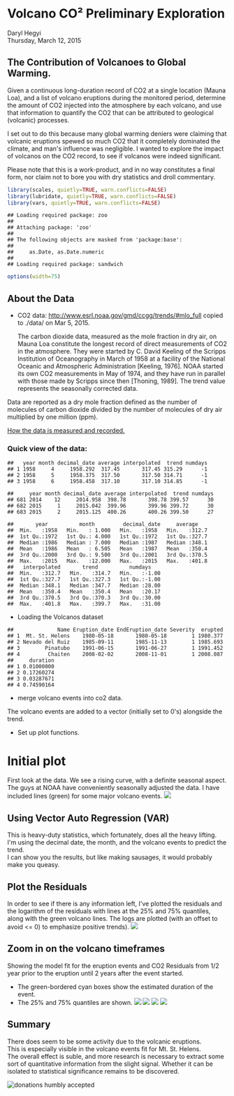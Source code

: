 # Volcano CO² Preliminary Exploration
Daryl Hegyi  
Thursday, March 12, 2015  
## The Contribution of Volcanoes to Global Warming.
Given a continuous long-duration record of CO2 at a single location (Mauna Loa), and a list of volcano eruptions during the monitored period, determine the amount of CO2 injected into the atmosphere by each volcano, and use that information to quantify the CO2 that can be attributed to geological (volcanic) processes.

I set out to do this because many global warming deniers were claiming that volcanic eruptions spewed so much CO2 that it completely dominated the climate, and man's influence was negligible.  I wanted to explore the impact of volcanos on the CO2 record, to see if volcanos were indeed significant.

Please note that this is a work-product, and in no way constitutes a final form,
nor claim not to bore you with dry statistics and droll commentary.


```r
library(scales, quietly=TRUE, warn.conflicts=FALSE)
library(lubridate, quietly=TRUE, warn.conflicts=FALSE)
library(vars, quietly=TRUE, warn.conflicts=FALSE)
```

```
## Loading required package: zoo
## 
## Attaching package: 'zoo'
## 
## The following objects are masked from 'package:base':
## 
##     as.Date, as.Date.numeric
## 
## Loading required package: sandwich
```

```r
options(width=75)
```
## About the Data

* CO2 data: <http://www.esrl.noaa.gov/gmd/ccgg/trends/#mlo_full> copied to ./data/ on Mar 5, 2015.

  The carbon dioxide data, measured as the mole fraction in dry air, on Mauna Loa constitute the longest record of direct measurements of CO2 in the atmosphere. They were started by C. David Keeling of the Scripps Institution of Oceanography in March of 1958 at a facility of the National Oceanic and Atmospheric Administration [Keeling, 1976]. NOAA started its own CO2 measurements in May of 1974, and they have run in parallel with those made by Scripps since then [Thoning, 1989]. The trend value represents the seasonally corrected data.

Data are reported as a dry mole fraction defined as the number of molecules of carbon dioxide divided by the number of molecules of dry air multiplied by one million (ppm). 

[How the data is measured and recorded.](http://www.esrl.noaa.gov/gmd/ccgg/about/co2_measurements.html)

### Quick view of the data:

```
##   year month decimal_date average interpolated  trend numdays
## 1 1958     4     1958.292  317.45       317.45 315.29      -1
## 2 1958     5     1958.375  317.50       317.50 314.71      -1
## 3 1958     6     1958.458  317.10       317.10 314.85      -1
```

```
##     year month decimal_date average interpolated  trend numdays
## 681 2014    12     2014.958  398.78       398.78 399.57      30
## 682 2015     1     2015.042  399.96       399.96 399.72      30
## 683 2015     2     2015.125  400.26       400.26 399.50      27
```

```
##       year          month         decimal_date     average     
##  Min.   :1958   Min.   : 1.000   Min.   :1958   Min.   :312.7  
##  1st Qu.:1972   1st Qu.: 4.000   1st Qu.:1972   1st Qu.:327.7  
##  Median :1986   Median : 7.000   Median :1987   Median :348.1  
##  Mean   :1986   Mean   : 6.505   Mean   :1987   Mean   :350.4  
##  3rd Qu.:2000   3rd Qu.: 9.500   3rd Qu.:2001   3rd Qu.:370.5  
##  Max.   :2015   Max.   :12.000   Max.   :2015   Max.   :401.8  
##   interpolated       trend          numdays     
##  Min.   :312.7   Min.   :314.7   Min.   :-1.00  
##  1st Qu.:327.7   1st Qu.:327.3   1st Qu.:-1.00  
##  Median :348.1   Median :347.7   Median :28.00  
##  Mean   :350.4   Mean   :350.4   Mean   :20.17  
##  3rd Qu.:370.5   3rd Qu.:370.3   3rd Qu.:30.00  
##  Max.   :401.8   Max.   :399.7   Max.   :31.00
```

* Loading the Volcanos dataset

```
##              Name Eruption_date EndEruption_date Severity  erupted
## 1  Mt. St. Helens    1980-05-18       1980-05-18        1 1980.377
## 2 Nevado del Ruiz    1985-09-11       1985-11-13        1 1985.693
## 3        Pinatubo    1991-06-15       1991-06-27        1 1991.452
## 4         Chaiten    2008-02-02       2008-11-01        1 2008.087
##     duration
## 1 0.01000000
## 2 0.17260274
## 3 0.03287671
## 4 0.74590164
```

* merge volcano events into co2 data.

The volcano events are added to a vector (initially set to 0's) alongside the trend.


* Set up plot functions.

# Initial plot

First look at the data.  We see a rising curve, with a definite seasonal aspect.  The guys at NOAA have conveniently seasonally adjusted the data.  I have included lines (green) for some major volcano events.
![](VolcanoCO2_files/figure-html/FirstPlot-1.png) 

## Using Vector Auto Regression (VAR)

This is heavy-duty statistics, which fortunately, does all the heavy lifting.  
I'm using the decimal date, the month, and the volcano events to predict the trend.  
I can show you the results, but like making sausages, it would probably make you queasy.


## Plot the Residuals

In order to see if there is any information left, I've plotted the residuals and the logarithm of the residuals with lines at the 25% and 75% quantiles, along with the green volcano lines.  The logs are plotted (with an offset to avoid <= 0)  to emphasize positive trends).
![](VolcanoCO2_files/figure-html/PlotResiduals-1.png) 

## Zoom in on the volcano timeframes
Showing the model fit for the eruption events and CO2 Residuals from 1/2 year prior to the eruption until 2 years after the event started.

* The green-bordered cyan boxes show the estimated duration of the event.
* The 25% and 75% quantiles are shown.
![](VolcanoCO2_files/figure-html/ZoomVolcanos-1.png) ![](VolcanoCO2_files/figure-html/ZoomVolcanos-2.png) ![](VolcanoCO2_files/figure-html/ZoomVolcanos-3.png) ![](VolcanoCO2_files/figure-html/ZoomVolcanos-4.png) 

## Summary

There does seem to be some activity due to the volcanic eruptions.  
This is especially visible in the volcano events fit for Mt. St. Helens.  
The overall effect is suble, and more research is necessary to extract some sort of quantitative information from the slight signal.  Whether it can be isolated to statistical significance remains to be discovered.

![donations humbly accepted](climate-model-unsourced-donations.png)
